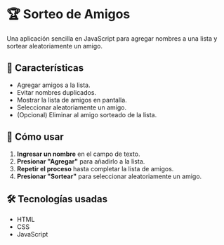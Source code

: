 # 🏆 Sorteo de Amigos

Una aplicación sencilla en JavaScript para agregar nombres a una lista y sortear aleatoriamente un amigo.  

## 📌 Características

- Agregar amigos a la lista.
- Evitar nombres duplicados.
- Mostrar la lista de amigos en pantalla.
- Seleccionar aleatoriamente un amigo.
- (Opcional) Eliminar al amigo sorteado de la lista.

## 🚀 Cómo usar

1. **Ingresar un nombre** en el campo de texto.
2. **Presionar "Agregar"** para añadirlo a la lista.
3. **Repetir el proceso** hasta completar la lista de amigos.
4. **Presionar "Sortear"** para seleccionar aleatoriamente un amigo.

## 🛠️ Tecnologías usadas

- HTML
- CSS
- JavaScript
